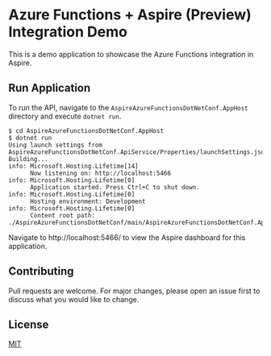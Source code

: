 # Azure Functions + Aspire (Preview) Integration Demo

This is a demo application to showcase the Azure Functions integration in Aspire.

## Run Application

To run the API, navigate to the `AspireAzureFunctionsDotNetConf.AppHost` directory and execute `dotnet run`.

```
$ cd AspireAzureFunctionsDotNetConf.AppHost
$ dotnet run
Using launch settings from AspireAzureFunctionsDotNetConf.ApiService/Properties/launchSettings.json...
Building...
info: Microsoft.Hosting.Lifetime[14]
      Now listening on: http://localhost:5466
info: Microsoft.Hosting.Lifetime[0]
      Application started. Press Ctrl+C to shut down.
info: Microsoft.Hosting.Lifetime[0]
      Hosting environment: Development
info: Microsoft.Hosting.Lifetime[0]
      Content root path: ./AspireAzureFunctionsDotNetConf/main/AspireAzureFunctionsDotNetConf.ApiService
```

Navigate to http://localhost:5466/ to view the Aspire dashboard for this application.

## Contributing
Pull requests are welcome. For major changes, please open an issue first to discuss what you would like to change.

## License
[MIT](https://choosealicense.com/licenses/mit/)